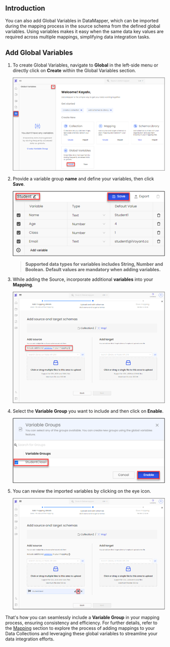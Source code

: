 ## Introduction
You can also add Global Variables in DataMapper, which can be imported during the mapping process in the source schema from the defined global variables. Using variables makes it easy when the same data key values are required across multiple mappings, simplifying data integration tasks.

## Add Global Variables

1. To create Global Variables, navigate to **Global** in the left-side menu or directly click on **Create** within the Global Variables section.

   ![](media/create-gv1.png)

2. Provide a variable group **name** and define your variables, then click **Save**.

   ![](media/gv-define-variable.png)

   > **Supported data types for variables includes String, Number and Boolean.**
   > **Default values are mandatory when adding variables.**
   
3. While adding the Source, incorporate additional **variables** into your **Mapping**.

   ![](media/gv-include-variable.png)

4. Select the **Variable Group** you want to include and then click on **Enable**.

   ![](media/gv-select-vg.png)

5. You can review the imported variables by clicking on the eye icon.

   ![](media/gb-review-variable.png)

That's how you can seamlessly include a **Variable Group** in your mapping process, ensuring consistency and efficiency. For further details, refer to the [Mapping](Mapping.md) section to explore the process of adding mappings to your Data Collections and leveraging these global variables to streamline your data integration efforts.
